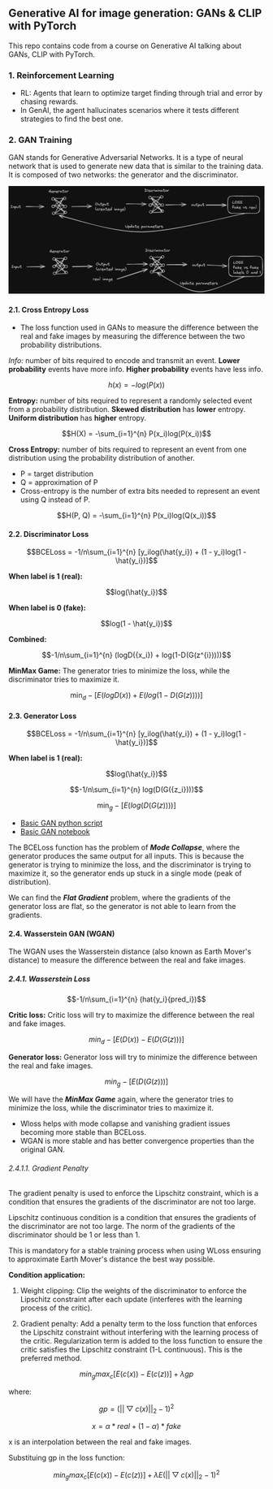 ## Generative AI for image generation: GANs & CLIP with PyTorch

This repo contains code from a course on Generative AI talking about GANs, CLIP with PyTorch.

### 1. Reinforcement Learning
- RL: Agents that learn to optimize target finding through trial and error by chasing rewards.
- In GenAI, the agent hallucinates scenarios where it tests different strategies to find the best one.

### 2. GAN Training
GAN stands for Generative Adversarial Networks. It is a type of neural network that is used to generate new data that is similar to the training data. It is composed of two networks: the generator and the discriminator.

 ![GAN Training](https://github.com/mgp87/GANs-CLIP-with-PyTorch/blob/main/GAN/GAN_Training.png)

 #### 2.1. Cross Entropy Loss
- The loss function used in GANs to measure the difference between the real and fake images by measuring the difference between the two probability distributions.

*Info:* number of bits required to encode and transmit an event.
**Lower probability** events have more info.
**Higher probability** events have less info.

```math
h(x) = -log(P(x))
```

**Entropy:** number of bits required to represent a randomly selected event from a probability distribution.
**Skewed distribution** has **lower** entropy.
**Uniform distribution** has **higher** entropy.

```math
H(X) = -\sum_{i=1}^{n} P(x_i)log(P(x_i))
```

**Cross Entropy:** number of bits required to represent an event from one distribution using the probability distribution of another.
- P = target distribution
- Q = approximation of P
- Cross-entropy is the number of extra bits needed to represent an event using Q instead of P.

```math
H(P, Q) = -\sum_{i=1}^{n} P(x_i)log(Q(x_i))
```

#### 2.2. Discriminator Loss

```math
BCELoss = -1/n\sum_{i=1}^{n} [y_ilog(\hat{y_i}) + (1 - y_i)log(1 - \hat{y_i})]
```

**When label is 1 (real):**
```math
log(\hat{y_i})
```

**When label is 0 (fake):**
```math
log(1 - \hat{y_i})
```

**Combined:**
```math
-1/n\sum_{i=1}^{n} (logD({x_i}) + log(1-D(G(z^{i}))))
```

**MinMax Game:** The generator tries to minimize the loss, while the discriminator tries to maximize it.

```math
\min_d -[E(logD(x)) + E(log(1-D(G(z))))]
```

#### 2.3. Generator Loss

```math
BCELoss = -1/n\sum_{i=1}^{n} [y_ilog(\hat{y_i}) + (1 - y_i)log(1 - \hat{y_i})]
```

**When label is 1 (real):**
```math
log(\hat{y_i})
```

```math
-1/n\sum_{i=1}^{n} log(D(G({z_i})))
```

```math
\min_g -[E(log(D(G(z))))]
```

- [Basic GAN python script](https://github.com/mgp87/GANs-CLIP-with-PyTorch/blob/main/GAN/basic.py)
- [Basic GAN notebook](https://github.com/mgp87/GANs-CLIP-with-PyTorch/blob/main/GAN/basic.ipynb)

The BCELoss function has the problem of ***Mode Collapse***, where the generator produces the same output for all inputs. This is because the generator is trying to minimize the loss, and the discriminator is trying to maximize it, so the generator ends up stuck in a single mode (peak of distribution).

We can find the ***Flat Gradient*** problem, where the gradients of the generator loss are flat, so the generator is not able to learn from the gradients.

#### 2.4. Wasserstein GAN (WGAN)

The WGAN uses the Wasserstein distance (also known as Earth Mover's distance) to measure the difference between the real and fake images.

##### 2.4.1. Wasserstein Loss

```math
-1/n\sum_{i=1}^{n} (hat{y_i}{pred_i})
```

**Critic loss:**
Critic loss will try to maximize the difference between the real and fake images.

```math
min_d -[E(D(x)) - E(D(G(z)))]
```

**Generator loss:**
Generator loss will try to minimize the difference between the real and fake images.

```math
min_g -[E(D(G(z)))]
```

We will have the ***MinMax Game*** again, where the generator tries to minimize the loss, while the discriminator tries to maximize it.

- Wloss helps with mode collapse and vanishing gradient issues becoming more stable than BCELoss.
- WGAN is more stable and has better convergence properties than the original GAN.

###### 2.4.1.1. Gradient Penalty

The gradient penalty is used to enforce the Lipschitz constraint, which is a condition that ensures the gradients of the discriminator are not too large.

Lipschitz continuous condition is a condition that ensures the gradients of the discriminator are not too large. The norm of the gradients of the discriminator should be 1 or less than 1.

This is mandatory for a stable training process when using WLoss ensuring to approximate Earth Mover's distance the best way possible.

**Condition application:**
1. Weight clipping: Clip the weights of the discriminator to enforce the Lipschitz constraint after each update (interferes with the learning process of the critic).

2. Gradient penalty: Add a penalty term to the loss function that enforces the Lipschitz constraint without interfering with the learning process of the critic. Regularization term is added to the loss function to ensure the critic satisfies the Lipschitz constraint (1-L continuous). This is the preferred method.

```math
min_g max_c [E(c(x)) - E(c(z))] + \lambda gp
```
where:

```math
gp = (||\bigtriangledown c(x)||_2 - 1)^2
```

```math
x = \alpha * real + (1 - \alpha)*fake
```

x is an interpolation between the real and fake images.

Substituing gp in the loss function:

```math
min_g max_c [E(c(x)) - E(c(z))] + \lambda E(||\bigtriangledown c(x)||_2 - 1)^2
```
